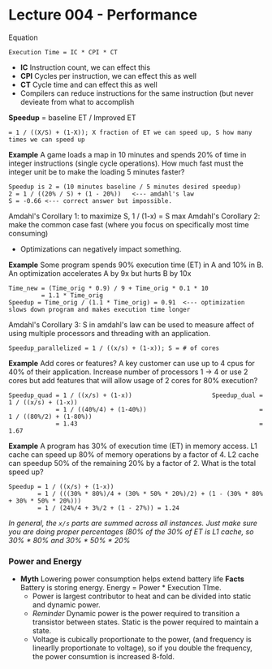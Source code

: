 # Lecture 004 - Performance

Equation 

    Execution Time = IC * CPI * CT 

- __IC__ Instruction count, we can effect this
- __CPI__ Cycles per instruction, we can effect this as well 
- __CT__ Cycle time and can effect this as well
- Compilers can reduce instructions for the same instruction (but never devieate from what to accomplish

__Speedup__ = baseline ET / Improved ET 

    = 1 / ((X/S) + (1-X)); X fraction of ET we can speed up, S how many times we can speed up

__Example__ A game loads a map in 10 minutes and spends 20% of time in integer instructions (single cycle operations). How much fast must the integer unit be to make the loading 5 minutes faster? 

    Speedup is 2 = (10 minutes baseline / 5 minutes desired speedup)
    2 = 1 / ((20% / S) + (1 - 20%))   <--- amdahl's law
    S = -0.66 <--- correct answer but impossible. 

Amdahl's Corollary 1: to maximize S, 1 / (1-x) = S max
Amdahl's Corollary 2: make the common case fast (where you focus on specifically most time consuming)

- Optimizations can negatively impact something. 

__Example__ Some program spends 90% execution time (ET) in A and 10% in B. An optimization accelerates A by 9x but hurts B by 10x

    Time_new = (Time_orig * 0.9) / 9 + Time_orig * 0.1 * 10
             = 1.1 * Time_orig
    Speedup = Time_orig / (1.1 * Time_orig) = 0.91  <--- optimization slows down program and makes execution time longer

Amdahl's Corollary 3: S in amdahl's law can be used to measure affect of using multiple processors and threading with an application. 

    Speedup_parallelized = 1 / ((x/s) + (1-x)); S = # of cores

__Example__ Add cores or features? A key customer can use up to 4 cpus for 40% of their application. Increase number of processors 1 -> 4 or use 2 cores but add features that will allow usage of 2 cores for 80% execution? 

    Speedup_quad = 1 / ((x/s) + (1-x))                      Speedup_dual = 1 / ((x/s) + (1-x))
                 = 1 / ((40%/4) + (1-40%))                               = 1 / ((80%/2) + (1-80%))
                 = 1.43                                                  = 1.67

__Example__ A program has 30% of execution time (ET) in memory access. L1 cache can speed up 80% of memory operations by a factor of 4. L2 cache can speedup 50% of the remaining 20% by a factor of 2. What is the total speed up? 

    Speedup = 1 / ((x/s) + (1-x))
            = 1 / (((30% * 80%)/4 + (30% * 50% * 20%)/2) + (1 - (30% * 80% + 30% * 50% * 20%)))
            = 1 / (24%/4 + 3%/2 + (1 - 27%)) = 1.24

_In general, the `x/s` parts are summed across all instances. Just make sure you are doing proper percentages (80% of the 30% of ET is L1 cache, so 30% * 80% and 30% * 50% * 20%_

### Power and Energy 

- __Myth__ Lowering power consumption helps extend battery life __Facts__ Battery is storing energy. Energy = Power * Execution TIme. 
  - Power is largest contributor to heat and can be divided into static and dynamic power. 
  - _Reminder_ Dynamic power is the power required to transition a transistor between states. Static is the power required to maintain a state. 
  - Voltage is cubically proportionate to the power, (and frequency is linearlly proportionate to voltage), so if you double the frequency, the power consumtion is increased 8-fold. 
